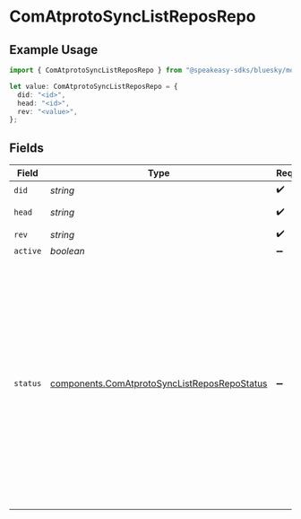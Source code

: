 # ComAtprotoSyncListReposRepo

## Example Usage

```typescript
import { ComAtprotoSyncListReposRepo } from "@speakeasy-sdks/bluesky/models/components";

let value: ComAtprotoSyncListReposRepo = {
  did: "<id>",
  head: "<id>",
  rev: "<value>",
};
```

## Fields

| Field                                                                                                                                                                                                                         | Type                                                                                                                                                                                                                          | Required                                                                                                                                                                                                                      | Description                                                                                                                                                                                                                   |
| ----------------------------------------------------------------------------------------------------------------------------------------------------------------------------------------------------------------------------- | ----------------------------------------------------------------------------------------------------------------------------------------------------------------------------------------------------------------------------- | ----------------------------------------------------------------------------------------------------------------------------------------------------------------------------------------------------------------------------- | ----------------------------------------------------------------------------------------------------------------------------------------------------------------------------------------------------------------------------- |
| `did`                                                                                                                                                                                                                         | *string*                                                                                                                                                                                                                      | :heavy_check_mark:                                                                                                                                                                                                            | N/A                                                                                                                                                                                                                           |
| `head`                                                                                                                                                                                                                        | *string*                                                                                                                                                                                                                      | :heavy_check_mark:                                                                                                                                                                                                            | Current repo commit CID                                                                                                                                                                                                       |
| `rev`                                                                                                                                                                                                                         | *string*                                                                                                                                                                                                                      | :heavy_check_mark:                                                                                                                                                                                                            | N/A                                                                                                                                                                                                                           |
| `active`                                                                                                                                                                                                                      | *boolean*                                                                                                                                                                                                                     | :heavy_minus_sign:                                                                                                                                                                                                            | N/A                                                                                                                                                                                                                           |
| `status`                                                                                                                                                                                                                      | [components.ComAtprotoSyncListReposRepoStatus](../../models/components/comatprotosynclistreposrepostatus.md)                                                                                                                  | :heavy_minus_sign:                                                                                                                                                                                                            | If active=false, this optional field indicates a possible reason for why the account is not active. If active=false and no status is supplied, then the host makes no claim for why the repository is no longer being hosted. |
